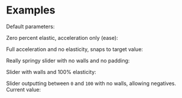 <script src='springslider.js'></script>
<link rel="stylesheet" href="springslider.css">
<style>
    .slider-canvas {
        width: 600px;
    }
</style>

# Examples

Default parameters:

<div id='slider-1'></div>
<script>
document.querySelector('#slider-1').appendChild(SpringSlider())
</script>

Zero percent elastic, acceleration only (ease):

<div id='slider-2'></div>
<script>
document.querySelector('#slider-2').appendChild(SpringSlider({
    elastic: 0,
    acceleration: 0.1
}))
</script>

Full acceleration and no elasticity, snaps to target value:

<div id='slider-3'></div>
<script>
document.querySelector('#slider-3').appendChild(SpringSlider({
    elastic: 0,
    acceleration: 1
}))
</script>


Really springy slider with no walls and no padding:

<div id='slider-4'></div>
<script>
document.querySelector('#slider-4').appendChild(SpringSlider({
    acceleration: 0.05,
    elastic: 0.9,
    walls: false,
    padding: 0
}))
</script>

Slider with walls and 100% elasticity:

<div id='slider-5'></div>
<script>
document.querySelector('#slider-5').appendChild(SpringSlider({
    elastic: 1,
    walls: true
}))
</script>

Slider outputting between `0` and `100` with no walls, allowing negatives.
Current value: <span id='slider-6-val'></span>

<div id='slider-6'></div>
<script>
const ele = document.querySelector('#slider-6-val')
document.querySelector('#slider-6').appendChild(SpringSlider({
    min: 0,
    max: 100,
    walls: false,
    output: x => ele.innerText = Math.floor(x)
}))
</script>
